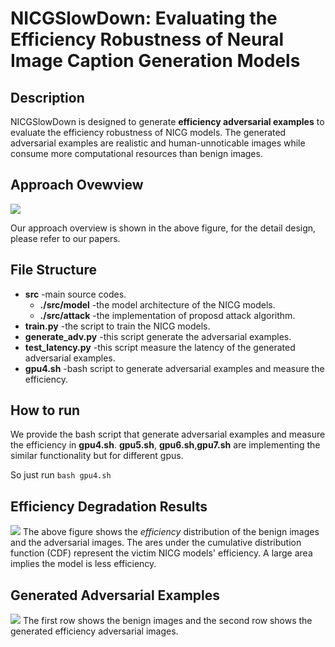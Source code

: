 # NICGSlowDown: Evaluating the Efficiency Robustness of Neural Image Caption Generation Models

## Description

NICGSlowDown is designed to generate  **efficiency adversarial examples** to evaluate the efficiency robustness of NICG models.
The generated adversarial examples are realistic and human-unnoticable images while consume more computational resources than benign images.



## Approach Ovewview
![](https://github.com/anonymousGithub2022/1/blob/main/fig/0001.jpg)

Our approach overview is shown in the above figure, for the detail design, please refer to our papers.


## File Structure
* **src** -main source codes.
  * **./src/model** -the model architecture of the NICG models.
  * **./src/attack** -the implementation of proposd attack algorithm.
* **train.py** -the script to train the NICG models.
* **generate_adv.py** -this script generate the adversarial examples.
* **test_latency.py** -this script measure the latency of the generated adversarial examples.
* **gpu4.sh** -bash script to generate adversarial examples and measure the efficiency.


## How to run
We provide the bash script that generate adversarial examples and measure the efficiency in **gpu4.sh**. **gpu5.sh**, **gpu6.sh**,**gpu7.sh** are implementing the similar functionality but for different gpus. 

 So just run `bash gpu4.sh`


## Efficiency Degradation Results
![](https://github.com/anonymousGithub2022/1/blob/main/fig/res.jpg)
The above figure shows the *efficiency* distribution of the benign images and the adversarial images. The ares under the cumulative distribution function (CDF) represent the victim NICG models' efficiency. A large area implies the model is less efficiency.


## Generated Adversarial Examples

![](https://github.com/anonymousGithub2022/1/blob/main/fig/0001%202.jpg)
The first row shows the benign images and the second row shows the generated efficiency adversarial images.







